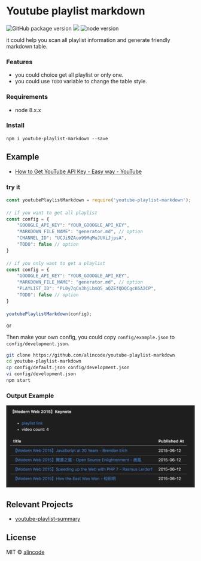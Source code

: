 # Youtube playlist markdown

![GitHub package version](https://img.shields.io/github/package-json/v/badges/shields.svg)
[![](https://img.shields.io/badge/license-MIT-blue.svg)](LICENSE)
![node version](https://img.shields.io/node/v/youtube-playlist-markdown.svg)

it could help you scan all playlist information and generate friendly markdown table.

<!-- [![Dependency Status](https://img.shields.io/david/alincode/youtube-playlist-markdown.svg?style=flat)](https://david-dm.org/alincode/youtube-playlist-markdown) -->

### Features

* you could choice get all playlist or only one.
* you could use `TODO` variable to change the table style.
### Requirements

* node 8.x.x
### Install

```
npm i youtube-playlist-markdown --save
```

## Example

* [How to Get YouTube API Key - Easy way - YouTube](https://www.youtube.com/watch?v=_U_VS12uu-o)
### try it

```js
const youtubePlaylistMarkdown = require('youtube-playlist-markdown');

// if you want to get all playlist
const config = {
    "GOOOGLE_API_KEY": "YOUR_GOOOGLE_API_KEY",
    "MARKDOWN_FILE_NAME": "generator.md", // option
    "CHANNEL_ID": "UCJi9ZAuo99MqMuJUXiJjpsA",
    "TODO": false // option
}

// if you only want to get a playlist
const config = {
    "GOOOGLE_API_KEY": "YOUR_GOOOGLE_API_KEY",
    "MARKDOWN_FILE_NAME": "generator.md", // option
    "PLAYLIST_ID": "PL0y7qCn3hjLbmQ5_aQZEfQDQCgcK6A2CP",
    "TODO": false // option
}

youtubePlaylistMarkdown(config);
```

or

Then make your own config, you could copy `config/example.json` to `config/development.json`.

```bash
git clone https://github.com/alincode/youtube-playlist-markdown
cd youtube-playlist-markdown
cp config/default.json config/development.json
vi config/development.json
npm start
```

### Output Example

![](assets/output.png)

## Relevant Projects

* [youtube-playlist-summary](https://github.com/alincode/youtube-playlist-summary)

## License

MIT © [alincode](https://github.com/alincode/youtube-playlist-markdown)